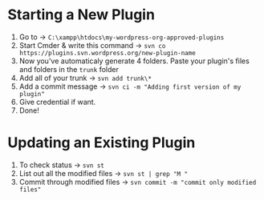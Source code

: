 # Starting a New Plugin

1. Go to → `C:\xampp\htdocs\my-wordpress-org-approved-plugins`
2. Start Cmder & write this command → `svn co https://plugins.svn.wordpress.org/new-plugin-name`
3. Now you've automaticaly generate 4 folders. Paste your plugin's files and folders in the `trunk` folder
4. Add all of your trunk → `svn add trunk\*`
5. Add a commit message → `svn ci -m "Adding first version of my plugin"`
6. Give credential if want.
7. Done!

# Updating an Existing Plugin

1. To check status → `svn st`
2. List out all the modified files → `svn st | grep "M "`
3. Commit through modified files → `svn commit -m "commit only modified files"`
